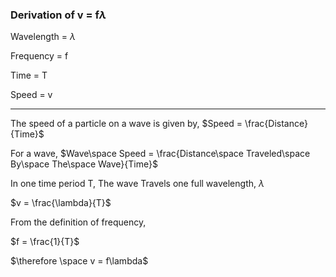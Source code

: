 ### Derivation of v = f$\lambda$ 

Wavelength = $\lambda$ 

Frequency = f

Time = T

Speed = v

---

The speed of a particle on a wave is given by, $Speed = \frac{Distance}{Time}$

For a wave, $Wave\space Speed = \frac{Distance\space Traveled\space By\space The\space Wave}{Time}$ 

In one time period T, The wave Travels one full wavelength, $\lambda$

$v = \frac{\lambda}{T}$

From the definition of frequency,

$f = \frac{1}{T}$ 

$\therefore \space v = f\lambda$   